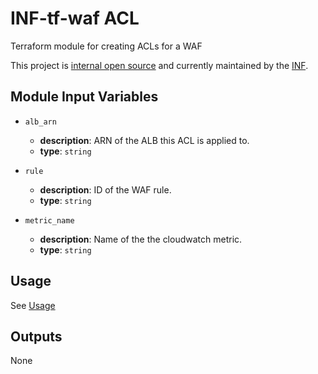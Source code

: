 # INF-tf-waf ACL

Terraform module for creating ACLs for a WAF

This project is [internal open source](https://en.wikipedia.org/wiki/Inner_source)
and currently maintained by the [INF](https://github.com/orgs/ryte/teams/inf).


## Module Input Variables

- `alb_arn`
    -  __description__: ARN of the ALB this ACL is applied to.
    -  __type__: `string`

- `rule`
    -  __description__: ID of the WAF rule.
    -  __type__: `string`

- `metric_name`
    -  __description__: Name of the the cloudwatch metric.
    -  __type__: `string`

## Usage
See [Usage](/README.md)

## Outputs
None
